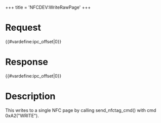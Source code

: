 +++
title = 'NFCDEV:WriteRawPage'
+++

# Request

{{#vardefine:ipc_offset\|0}}

# Response

{{#vardefine:ipc_offset\|0}}

# Description

This writes to a single NFC page by calling send_nfctag_cmd() with cmd
0xA2("WRITE").

